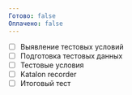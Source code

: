 ```yaml
---
Готово: false
Оплачено: false
---
```

 - [ ] Выявление тестовых условий 
 - [ ] Подготовка тестовых данных
 - [ ] Тестовые условия
 - [ ] Katalon recorder
 - [ ] Итоговый тест 